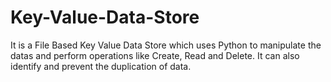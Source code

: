# Key-Value-Data-Store
It is a File Based Key Value Data Store which uses Python to manipulate the datas and perform operations like Create, Read and Delete. It can also identify and prevent the duplication of data.
